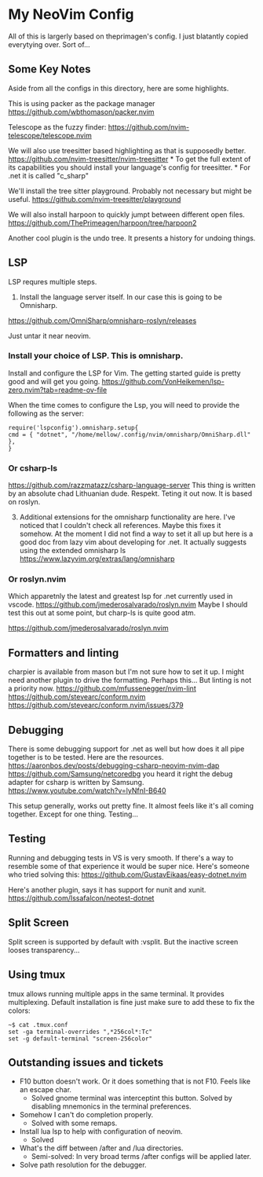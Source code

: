 # My NeoVim Config

All of this is largerly based on theprimagen's config.
I just blatantly copied everytying over. Sort of...

## Some Key Notes

Aside from all the configs in this directory, here are some highlights.

This is using packer as the package manager
https://github.com/wbthomason/packer.nvim

Telescope as the fuzzy finder:
https://github.com/nvim-telescope/telescope.nvim

We will also use treesitter based highlighting as that is supposedly better.
https://github.com/nvim-treesitter/nvim-treesitter
    * To get the full extent of its capabilities you should install your language's config for treesitter.
    * For .net it is called "c_sharp"

We'll install the tree sitter playground. Probably not necessary but might be useful.
https://github.com/nvim-treesitter/playground

We will also install harpoon to quickly jumpt between different open files.
https://github.com/ThePrimeagen/harpoon/tree/harpoon2

Another cool plugin is the undo tree. It presents a history for undoing things.
## LSP
LSP requres multiple steps.
1. Install the language server itself. In our case this is going to be Omnisharp.

https://github.com/OmniSharp/omnisharp-roslyn/releases

Just untar it near neovim.

### Install your choice of LSP. This is omnisharp.
Install and configure the LSP for Vim. The getting started guide is pretty good and will get you going.
https://github.com/VonHeikemen/lsp-zero.nvim?tab=readme-ov-file

When the time comes to configure the Lsp, you will need to provide the following as the server:

```
require('lspconfig').omnisharp.setup{
cmd = { "dotnet", "/home/mellow/.config/nvim/omnisharp/OmniSharp.dll" },
}
```
### Or csharp-ls
https://github.com/razzmatazz/csharp-language-server
This thing is written by an absolute chad Lithuanian dude. Respekt. Teting it out now.
It is based on roslyn.

3. Additional extensions for the omnisharp functionality are here. I've noticed that I couldn't check all references. Maybe this fixes it somehow. At the moment I did not find a way to set it all up but here is a good doc from lazy vim about developing for .net. It actually suggests using the extended omnisharp ls https://www.lazyvim.org/extras/lang/omnisharp

### Or roslyn.nvim
Which apparetnly the latest and greatest lsp for .net currently used in vscode.
https://github.com/jmederosalvarado/roslyn.nvim
Maybe I should test this out at some point, but charp-ls is quite good atm.

https://github.com/jmederosalvarado/roslyn.nvim

## Formatters and linting
charpier is available from mason but I'm not sure how to set it up.
I might need another plugin to drive the formatting. Perhaps this... But linting is not a priority now.
https://github.com/mfussenegger/nvim-lint
https://github.com/stevearc/conform.nvim
https://github.com/stevearc/conform.nvim/issues/379

## Debugging
There is some debugging support for .net as well but how does it all pipe together is to be tested.
Here are the resources.
https://aaronbos.dev/posts/debugging-csharp-neovim-nvim-dap
https://github.com/Samsung/netcoredbg you heard it right the debug adapter for csharp is written by Samsung.
https://www.youtube.com/watch?v=lyNfnI-B640

This setup generally, works out pretty fine. It almost feels like it's all coming together. Except for one thing. Testing...

## Testing
Running and debugging tests in VS is very smooth.
If there's a way to resemble some of that experience it would be super nice.
Here's someone who tried solving this:
https://github.com/GustavEikaas/easy-dotnet.nvim

Here's another plugin, says it has support for nunit and xunit.
https://github.com/Issafalcon/neotest-dotnet

## Split Screen
Split screen is supported by default with :vsplit.
But the inactive screen looses transparency...

## Using tmux
tmux allows running multiple apps in the same terminal.
It provides multiplexing. Default installation is fine just make sure to add these to fix the colors:
```
~$ cat .tmux.conf 
set -ga terminal-overrides ",*256col*:Tc"
set -g default-terminal "screen-256color"
```
## Outstanding issues and tickets

* F10 button doesn't work. Or it does something that is not F10. Feels like an escape char.
    * Solved gnome terminal was interceptint this button. Solved by disabling mnemonics in the terminal preferences. 
* Somehow I can't do completion properly.
    * Solved with some remaps.
* Install lua lsp to help with configuration of neovim.
    * Solved
* What's the diff between /after and /lua directories.
    * Semi-solved: In very broad terms /after configs will be applied later.
* Solve path resolution for the debugger.





